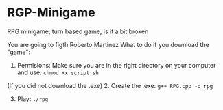 # RGP-Minigame
RPG minigame, turn based game, is it a bit broken

You are going to figth Roberto Martinez
What to do if you download the "game":

1. Permisions: Make sure you are in the right directory on your computer and use: ``chmod +x script.sh``

(If you did not download the .exe)
2. Create the .exe: ``g++ RPG.cpp -o rpg``

3. Play: ``./rpg``
